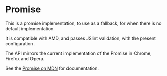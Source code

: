 Promise
=======

This is a promise implementation, to use as a fallback, for when there is no default implementation.

It is compatible with AMD, and passes JSlint validation, with the present configuration.

The API mirrors the current implementation of the Promise in Chrome, Firefox and Opera.

See the [Promise on MDN](https://developer.mozilla.org/en-US/docs/Web/JavaScript/Reference/Global_Objects/Promise) for
documentation.
